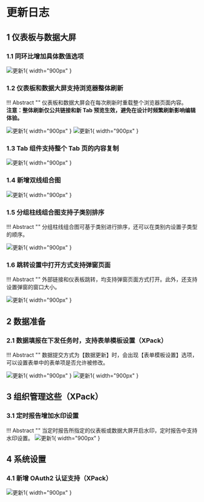 # 更新日志

## 1  仪表板与数据大屏

### 1.1 同环比增加具体数值选项

![更新1](./newimg/同环比增加具体数值.png){ width="900px" }

### 1.2 仪表板和数据大屏支持浏览器整体刷新
!!! Abstract ""
    仪表板和数据大屏会在每次刷新时重载整个浏览器页面内容。  
    **注意：整体刷新仅公共链接和新 Tab 预览生效，避免在设计时频繁刷新影响编辑体验。**

![更新1](../img/dashboard_generation/仪表板刷新设置.png){ width="900px" }
![更新1](../img/dashboard_generation/数据大屏刷新设置.png){ width="900px" }

### 1.3 Tab 组件支持整个 Tab 页的内容复制

![更新1](./newimg/Tab页整页复制.gif){ width="900px" }

### 1.4 新增双线组合图

![更新1](./newimg/新增双轴组合图.png){ width="900px" }


### 1.5 分组柱线组合图支持子类别排序
!!! Abstract ""
    分组柱线组合图可基于类别进行排序，还可以在类别内设置子类型的顺序。

![更新1](./newimg/分组柱状组合图支持子类别排序.png){ width="900px" }

### 1.6 跳转设置中打开方式支持弹窗页面
!!! Abstract ""
    外部链接和仪表板跳转，均支持弹窗页面方式打开。此外，还支持设置弹窗的窗口大小。

![更新1](./newimg/跳转打开方式新增弹窗.png){ width="900px" }


## 2 数据准备

### 2.1 数据填报在下发任务时，支持表单模板设置（XPack）
!!! Abstract ""
    数据提交方式为【数据更新】时，会出现【表单模板设置】选项，可以设置表单中的表单项是否允许被修改。

![更新1](./newimg/表单模板设置.png){ width="900px" }
![更新1](./newimg/模板设置.png){ width="900px" }

## 3 组织管理这些（XPack）
### 3.1 定时报告增加水印设置
!!! Abstract ""
    当定时报告所指定的仪表板或数据大屏开启水印，定时报告中支持水印设置。
![更新1](./newimg/定时报告水印设置.png){ width="900px" }

## 4 系统设置
### 4.1 新增 OAuth2 认证支持（XPack）

![更新1](./newimg/oauth2设置.png){ width="900px" }


